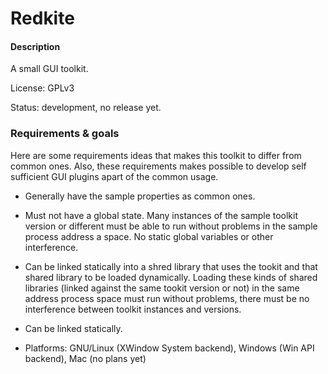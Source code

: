 # Redkite

#### Description

A small GUI toolkit.

License: GPLv3

Status: development, no release yet.

### Requirements & goals

Here are some requirements ideas that makes this
toolkit to differ from common ones. Also, these requirements
makes possible to develop self sufficient GUI plugins apart of the
common usage.

* Generally have the sample properties as common ones.

* Must not have a global state. Many instances
  of the sample toolkit version or different must be able to run without problems
  in the sample process address a space. No static global variables
  or other interference.

* Can be linked statically into a shred library that uses the tookit
  and that shared library to be loaded dynamically.
  Loading these kinds of shared libraries (linked against the same
  tookit version or not) in the same address process space must run
  without problems, there must be no interference between
  toolkit instances and versions.

* Can be linked statically.

* Platforms: GNU/Linux (XWindow System backend), Windows (Win API backend), Mac (no plans yet)

